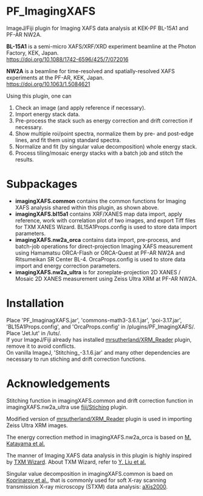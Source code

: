 # PF_ImagingXAFS
ImageJ/Fiji plugin for Imaging XAFS data analysis at KEK-PF BL-15A1 and PF-AR NW2A.

**BL-15A1** is a semi-micro XAFS/XRF/XRD experiment beamline at the Photon Factory, KEK, Japan.  
<https://doi.org/10.1088/1742-6596/425/7/072016>

**NW2A** is a beamline for time-resolved and spatially-resolved XAFS experiments at the PF-AR, KEK, Japan.  
<https://doi.org/10.1063/1.5084621>

Using this plugin, one can  
1. Check an image (and apply reference if necessary).
1. Import energy stack data.
1. Pre-process the stack such as energy correction and drift correction if necessary.
1. Show multiple roi/point spectra, normalize them by pre- and post-edge lines, and fit them using standard spectra.
1. Normalize and fit (by singular value decomposition) whole energy stack.  
1. Process tiling/mosaic energy stacks with a batch job and stitch the results.

# Subpackages
- **imagingXAFS.common** contains the common functions for Imaging XAFS analysis shared within this plugin, as shown above.
- **imagingXAFS.bl15a1** contains XRF/XANES map data import, apply reference, work with correlation plot of two images, and export Tiff files for TXM XANES Wizard.
BL15A1Props.config is used to store data import parameters.
- **imagingXAFS.nw2a_orca** contains data import, pre-process, and batch-job operations for direct-projection Imaging XAFS measurement using Hamamatsu ORCA-Flash or ORCA-Quest at PF-AR NW2A and Ritsumeikan SR Center BL-4.
OrcaProps.config is used to store data import and energy correction parameters.
- **imagingXAFS.nw2a_ultra** is for zoneplate-projection 2D XANES / Mosaic 2D XANES measurement using Zeiss Ultra XRM at PF-AR NW2A.

# Installation
Place 'PF_ImaginagXAFS.jar', 'commons-math3-3.6.1.jar', 'poi-3.17.jar', 'BL15A1Props.config', and 'OrcaProps.config' in /plugins/PF_ImagingXAFS/.  
Place 'Jet.lut' in /luts/.  
If your ImageJ/Fiji already has installed [mrsutherland/XRM_Reader](https://github.com/mrsutherland/XRM_Reader "mrsutherland/XRM_Reader: ImageJ plugin to read xrm files.") 
plugin, remove it to avoid conflicts.  
On vanilla ImageJ, 'Stitching_-3.1.6.jar' and many other dependencies are necessary to run stiching and drift correction functions.

# Acknowledgements
Stitching function in imagingXAFS.common and drift correction function in imagingXAFS.nw2a_ultra use 
[fiji/Stiching](https://github.com/fiji/Stitching "fiji/Stitching: Fiji's Stitching plugins reconstruct big images from tiled input images.") 
plugin.

Modified version of [mrsutherland/XRM_Reader](https://github.com/mrsutherland/XRM_Reader "mrsutherland/XRM_Reader: ImageJ plugin to read xrm files.")
plugin is used in importing Zeiss Ultra XRM images.

The energy correction method in imagingXAFS.nw2a_orca is based on 
[M. Katayama et al.](https://doi.org/10.1107/S0909049512028282 "M. Katayama et al., J. Synchrotron Rad. 19, 717 (2012).")

The manner of Imaging XAFS data analysis in this plugin is highly inspired by 
[TXM Wizard](https://sourceforge.net/projects/txm-wizard/ "TXM-Wizard download | SourceForge.net"). 
About TXM Wizard, refer to [Y. Liu et al.](https://doi.org/10.1107/S0909049511049144 "Y. Liu et al., J. Synchrotron Rad. 19, 281 (2012).")

Singular value decomposition in imagingXAFS.common is baed on [Koprinarov et al.](https://doi.org/10.1021/jp013281l "I. N. Koprinarov et al., J. Phys. Chem. B 106, 5358 (2002)."),
that is commonly used for soft X-ray scanning transmission X-ray microscopy (STXM) data analysis: 
[aXis2000](http://unicorn.chemistry.mcmaster.ca/axis/aXis2000.html "aXis2000 source").
